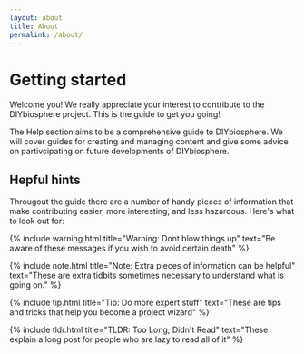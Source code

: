 ```yaml
---
layout: about
title: About
permalink: /about/
---
```


# **Getting started**

Welcome you! We really appreciate your interest to contribute to the DIYbiosphere project.
This is the guide to get you going!

The Help section aims to be a comprehensive guide to DIYbiosphere. We will cover guides for creating and managing
content and give some advice on partivcipating on future developments of DIYbiosphere.

## Hepful hints

Througout the guide there are a number of handy pieces of information that make contributing easier, more interesting,
and less hazardous. Here's what to look out for:

{% include warning.html title="Warning: Dont blow things up"
text="Be aware of these messages if you wish to avoid certain death" %}

{% include note.html title="Note: Extra pieces of information can be helpful"
text="These are extra tidbits sometimes necessary to understand what is going on." %}

{% include tip.html title="Tip: Do more expert stuff"
text="These are tips and tricks that help you become a project wizard" %}

{% include tldr.html title="TLDR: Too Long; Didn't Read"
text="These explain a long post for people who are lazy to read all of it" %}